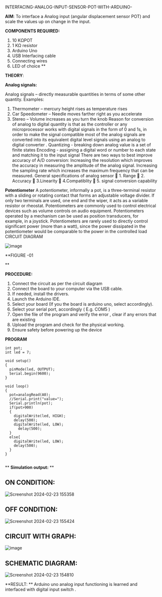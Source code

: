  INTERFACING-ANALOG-INPUT-SENSOR-POT-WITH-ARDUINO-




**AIM**:  To interface a Analog  input (angular displacement sensor POT) and scale the values up on change in the input.


**COMPONENTS REQUIRED:**
1.	10 KΩPOT
2.	1 KΩ resistor 
3.	Arduino Uno 
4.	USB Interfacing cable 
5.	Connecting wires 
6.	LED of choice 
**


**THEORY**: 

**Analog signals:**

Analog signals – directly measurable quantities in terms of some other quantity.
Examples:
1. Thermometer – mercury height rises as temperature rises
2. Car Speedometer – Needle moves farther right as you accelerate
3. Stereo – Volume increases as you turn the knob
Reason for conversion of analog to digital quantity is that as the controller or any microprocessor works with digital signals in the form of 0 and 1s, in order to make the signal compatible  most of the analog signals are converted into its equivalent digital level signals using an analog to digital converter .
Quantizing - breaking down analog value is a set of finite states
Encoding - assigning a digital word or number to each state and matching it to the input signal
 There are two ways to best improve accuracy of A/D conversion:
Increasing the resolution which improves the accuracy in measuring the amplitude of the analog signal.
Increasing the sampling rate which increases the maximum frequency that can be measured.
General specifications of analog sensor
	1. Range
	2. Accuracy
	3.Linearity
	4.Compatiblity
	5. signal conversion capability

**Potentiometer**
A potentiometer, informally a pot, is a three-terminal resistor with a sliding or rotating contact that forms an adjustable voltage divider. If only two terminals are used, one end and the wiper, it acts as a variable resistor or rheostat.
Potentiometers are commonly used to control electrical devices such as volume controls on audio equipment. Potentiometers operated by a mechanism can be used as position transducers, for example, in a joystick. Potentiometers are rarely used to directly control significant power (more than a watt), since the power dissipated in the potentiometer would be comparable to the power in the controlled load
CIRCUIT DIAGRAM





![image](https://user-images.githubusercontent.com/36288975/163530788-eec3cdc3-95e8-4d2d-8349-6d0ea4c9439c.png)

**FIGURE -01

**

**PROCEDURE:**

1.	Connect the circuit as per the circuit diagram 
2.	Connect the board to your computer via the USB cable.
3.	If needed, install the drivers.
4.	Launch the Arduino IDE.
5.	Select your board (If you the board is arduino uno, select accordingly).
6.	Select your serial port, accordingly ( E.g. COM5 )
7.	Open the file of the program  and verify the error , clear if any errors that are existing 
8.	Upload the program and check for the physical working. 
9.	Ensure safety before powering up the device 



**PROGRAM** 
```
int pot;
int led = 7;

void setup()
{
  pinMode(led, OUTPUT);
  Serial.begin(9600);
}

void loop()
{
  pot=analogRead(A0);
  //Serial.print("value=");
  Serial.println(pot);
  if(pot>900)
  {
    digitalWrite(led, HIGH);
    delay(500);
    digitalWrite(led, LOW);
      delay(500);
  }
  else{
    digitalWrite(led, LOW);
    delay(500);
  }
}


```
 









**
**Simulation output:** 
**
## ON CONDITION:

![Screenshot 2024-02-23 155358](https://github.com/nithish467/EXPERIMENT-NO--02-INTERFACING-ANALOG-INPUT-SENSOR-POT-WITH-ARDUINO-/assets/150232274/a9991d24-0c91-4dcd-9b50-bb6f6ba49496)


## OFF CONDITION:

![Screenshot 2024-02-23 155424](https://github.com/nithish467/EXPERIMENT-NO--02-INTERFACING-ANALOG-INPUT-SENSOR-POT-WITH-ARDUINO-/assets/150232274/3b652b0e-edff-4d85-8c8d-033d3a4dda55)


## CIRCUIT WITH GRAPH:
![image](https://github.com/nithish467/EXPERIMENT-NO--02-INTERFACING-ANALOG-INPUT-SENSOR-POT-WITH-ARDUINO-/assets/150232274/b2352661-5494-445d-a3e3-a80ee3d518e2)


## SCHEMATIC DIAGRAM:
![Screenshot 2024-02-23 154810](https://github.com/nithish467/EXPERIMENT-NO--02-INTERFACING-ANALOG-INPUT-SENSOR-POT-WITH-ARDUINO-/assets/150232274/82a8e35e-5801-4891-bb52-a15bc5015328)










**RESULT: ** Arduino uno analog input functioning is learned and interfaced with digital input switch .
